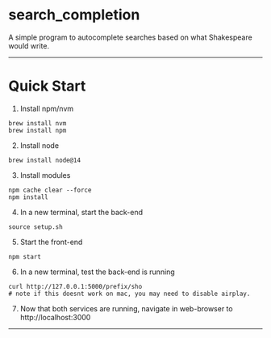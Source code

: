 # search_completion
A simple program to autocomplete searches based on what Shakespeare would write.

---

# Quick Start
1. Install npm/nvm
```
brew install nvm 
brew install npm
```
2. Install node
```
brew install node@14
```
3. Install modules
```
npm cache clear --force
npm install
```
4. In a new terminal, start the back-end
```
source setup.sh
```

5. Start the front-end
```
npm start
```

6. In a new terminal, test the back-end is running
```
curl http://127.0.0.1:5000/prefix/sho
# note if this doesnt work on mac, you may need to disable airplay.
```
7. Now that both services are running, navigate in web-browser to http://localhost:3000
---
